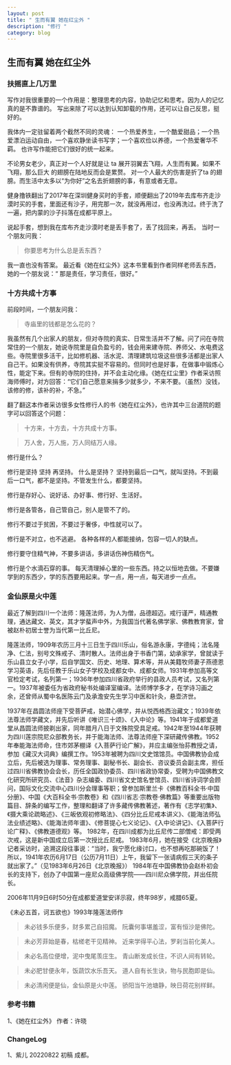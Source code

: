 ```yaml
---
layout: post
title: " 生而有翼 她在红尘外 "
description: "修行 "
category: blog
---
```


## 生而有翼 她在红尘外

### 扶摇直上几万里

写作对我很重要的一个作用是：整理思考的内容，协助记忆和思考。因为人的记忆真的是不靠谱的。 
写出来除了可以达到认知卸载的作用，还可以让自己反思，挺好的。

我体内一定驻留着两个截然不同的灵魂： 一个热爱养生，一个酷爱甜品；一个热爱漂泊运动自由，一个喜欢静坐读书写字；一个喜欢俭以养德，一个热爱奢华不羁。
也许写作能把它们很好的统一起来。

不论男女老少，真正对一个人好就是让 ta 展开羽翼去飞翔，人生而有翼。如果不飞翔，那么巨大 的翅膀在陆地反而会是累赘。
对一个人最大的伤害是折了ta 的翅膀。而生活中太多以“为你好”之名去折翅膀的事，有意或者无意。

健身撸铁翻出了2017年在深圳健身买时的手套，顺便翻出了2019年去库布齐走沙漠时买的手套，里面还有沙子，用完那一次，就没再用过，也没再洗过。终于洗了一遍，把内蒙的沙子抖落在成都平原上。 ​​​

说起手套，想到我在库布齐走沙漠时老是丢手套了，丢了找回来，再丢。 当时一个朋友问我：

> 你要思考为什么总是丢东西？

我一直也没有答案。
最近看《她在红尘外》这本书里看到作者同样老师丢东西，她的一个朋友说：“ 那是责任，学习责任，很好。”

### 十方共成十方事

前段时间，一个朋友问我：

> 寺庙里的钱都是怎么花的？

我虽然有几个出家人的朋友，但对寺院的真实、日常生活并不了解。问了问在寺院常住的一个朋友，她说寺院里是自负盈亏的，钱会用来建寺院、养师父、水电费这些。寺院里很多活干，比如修机器、活水泥、清理建筑垃圾这些很多活都是出家人自己干。如果没有供养，寺院其实挺不容易的。但同时也是好事，在做事中锻炼心性，能定下来。但有的寺院的住持，并不会主动化缘。《她在红尘里》作者采访照海师傅时，对方回答：“它们自己愿意来捐多少就多少，不来不要。（虽然）没钱，该修的修，该补的补，不急。”

翻了翻这本作者采访很多女性修行人的书《她在红尘外》，也许其中三台道院的题字可以回答这个问题：

> 十方来，十方去，十方共成十方事。

> 万人舍，万人施，万人同结万人缘。


修行是什么？

修行是坚持 坚持 再坚持。 什么是坚持？ 坚持到最后一口气，就叫坚持。不到最后一口气，都不是坚持。不管发生什么，都要坚持。

修行是存好心、说好话、办好事、修行好、生活好。

修行是各管各，自己管自己，别人是管不了的。

修行不要过于贫困，不要过于奢侈，中性就可以了。

修行是不对立，也不逃避。 各种各样的人都能接纳，包容一切人的缺点。

修行要守住精气神，不要多讲话，多讲话伤神伤精伤气。

修行是个水滴石穿的事。 每天清理掉心里的一些东西。持之以恒地去做。不要嫌学到的东西少，学的东西要用起来。学一点，用一点，每天进步一点点。

### 金仙原是火中莲


最近了解到四川一个法师：隆莲法师，为人为僧，品德超迈。戒行谨严，精通教理，通达藏文、英文，其才学蜚声中外，为我国当代著名佛学家、佛教教育家，曾被赵朴初居士誉为当代第一比丘尼。

隆莲法师，1909年农历三月十三日生于四川乐山，俗名游永康，字德纯；法名隆净、仁法，别号文殊戒子、清时散人。法师出身于书香门第，幼承家学，曾就读于乐山县立女子小学，后自学国文、历史、地理、算术等，并从美籍牧师妻子燕德恩学习英语，先后任教于乐山女子学校及成都女中、成都女师。1931年参加高等文官检定考试，名列第一；1936年参加四川省政府举行的县政人员考试，又名列第一。1937年被委任为省政府秘书处编译室编译。法师博学多才，在学诗习画之余，还曾师从蜀中名医陈云门及承澹安先生学习中医和针灸，悬壶济世。

1937年在昌圆法师座下受菩萨戒，始潜心佛学，并从悦西格西治藏文；1939年依法尊法师学藏文，并先后听讲《唯识三十颂》、《入中论》等。1941年于成都爱道堂从昌圆法师披剃出家，同年腊月八日于文殊院受具足戒。1942年至1944年获聘为四川莲宗院尼众部教务长，并于能海法师、法尊法师座下深研藏传佛教。1952年奉能海法师命，住市郊茅棚译《入菩萨行论广解》，并应主编张怡荪教授之请，参加《藏汉大词典》编撰工作。1953年被聘为四川文史馆馆员。中国佛教协会成立后，先后被选为理事、常务理事、副秘书长、副会长、咨议委员会副主席，担任过四川省佛教协会会长，历任全国政协委员、四川省政协常委，受聘为中国佛教文化研究所研究员、《法音》杂志编委、四川省文史馆名誉馆员、四川省诗词学会顾问，国际文化交流中心四川分会理事等职；曾参加斯里兰卡《佛教百科全书·中国分册》、中国《大百科全书·宗教卷》和《四川省志·宗教卷·佛教篇》等重要出版物篇目、辞条的编写工作，整理和翻译了许多藏传佛教著述，著作有《志学初集》、《摄大乘论疏略述》、《三皈依观初修略法》、《四分比丘尼戒本讲义》、《能海法师弘法业绩述略》、《能海法师年谱》、《修菩提心七义论记》、《入中论讲记》、《入菩萨行论广释》、《佛教道德观》等。
1982年，在四川成都为比丘尼传二部僧戒：即受两次戒，这是新中国成立后第一次授比丘尼戒。
1983年6月，她在接受《北京晚报》记者采访时，追溯这段往事说：“当时，我宁愿化缘讨口，也不想再吃那碗饭了！所以，1941年农历6月17日（公历7月11日）上午，我留下一张请病假三天的条子就出家了。”（见1983年6月26日《北京晚报》）
1984年在中国佛教协会赵朴初会长的支持下，创办了中国第一座尼众高级佛学院——四川尼众佛学院，并出任院长。


2006年11月9日6时50分在成都爱道堂安详示寂，终年98岁，戒腊65夏。

《未必五首，诃五欲也》1993年隆莲法师作

> 未必钱多乐便多，财多累己自招魔。
阮囊何事堪羞涩，富有恒沙是佛陀。

> 未必芳菲始是春，枯槎老干见精神。
近来学得平心法，罗刹当前化美人。

> 未必名高位便增，泥中曳尾羡庄生。
青山断发成长住，不识人间有转轮。

> 未必肥甘便永年，饭蔬饮水乐吾天。
道人自有长生诀，物与民胞即是仙。

> 未必清闲便是仙，金仙原是火中莲。
骄阳当午池塘静，映日荷花别样鲜。

### 参考书籍
1、《她在红尘外》 作者：许晓


### ChangeLog
1、紫儿 20220822 初稿 成都。

